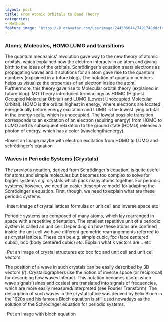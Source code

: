 ```yaml
---
layout: post
title: From Atomic Orbitals to Band Theory
categories:
- Methods
feature_image: "https://0.gravatar.com/userimage/244506044/7491748ddcfec0168d99b19ad7d506ea?size=256"
---
```


### Atoms, Molecules, HOMO LUMO and transitions

The quantum mechanics' revolution gave way to the new theory of atomic orbitals, which explained how the electron interacts in an atom 
and giving birth to the ideas of the orbitals. Schrödinger's equation treats electrons as propagating waves and it solutions for an atom
gave rise to the quantum numbers (explained in a future blog). The notation of quantum numbers helps us visualize the properties of an electron 
inside the atom. Furthermore, this theory gave rise to Molecular orbital theory (explained in future blog). MO Theory introduced terminology as HOMO
 (Highest Occupied Molecular Orbital) and LUMO (Lowest Unoccupied Molecular Orbital). HOMO is the orbital highest in energy, where electrons are located
  energetically before energy excitation and LUMO is the lowest lying orbital in the energy scale, which is unoccupied. The lowest possible transition 
  corresponds to an excitation of an electron (aquiring energy) from HOMO to LUMO and its subsequent relaxation to the ground state (HOMO) releases a 
  photon of energy, which has a color (wavelength/energy). 

-Insert an Image maybe with electron excitation from HOMO to LUMO and schrödinger's equation

### Waves in Periodic Systems (Crystals)

The previous notation, derived from Schrödinger's equation, is quite useful for atoms and simple molecules but becomes too complex to solve for bigger 
systems _e.g._ crystals which pack many atoms together. For periodic systems, however, we need an easier descriptive model for adapting the Schrödinger's 
equation. First, though, we need to explain what are these periodic systems:

-Insert Image of crystal lattices formulas or unit cell and inverse space etc

Periodic systems are composed of many atoms, which lay rearranged in space with a repetitive orientation. The smallest repetitive unit of a periodic 
system is called an unit cell. Depending on how these atoms are confined inside the unit cell we have different geometric rearrangements referred to as 
crystal lattices. These can be _e.g._ simple cubic, fcc (face centered cubic), bcc (body centered cubic) _etc_. Explain what k vectors are... etc

-Put an image of crystal structures etc bcc fcc and unit cell and unit cell vectors

The position of a wave in such crystals can be easily described by 3D vectors (r). Crystallographers use the notion of inverse space (or reciprocal) for 
describing how waves interact. This notation becomes useful when wave signals (sines and cosies) are translated into signals of frequencies, which are 
more easily measured/interpreted (see Fourier Transform). The description of such waves in the crystal lattice was derived by Felix Bloch in the 1920s 
and his famous Bloch equation is still used nowadays as the solution of the Schrödinger equation for periodic systems.

-Put an image with bloch equation 




